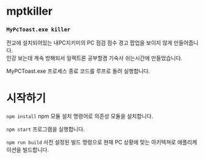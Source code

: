 # mptkiller

### `MyPcToast.exe killer`  

전교에 설치되어있는 내PC지키미의 PC 점검 점수 경고 팝업을 보이지 않게 만들어줍니다.  
인강 보는데 계속 방해되서 일렉트론 공부할겸 기숙사 쉬는시간에 만들었습니다.  

MyPCToast.exe 프로세스 종료 코드를 루프로 돌려 실행합니다.  

# 시작하기
```npm install```
npm 모듈 설치 명령어로 의존성 모듈을 설치합니다.

```npm start```
프로그램을 실행합니다.

```npm run build```
사전 설정된 빌드 명령으로 현재 PC 상황에 맞는 아키텍쳐로 애플리케이션을 빌드합니다.
